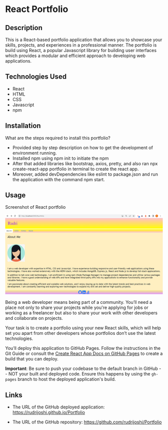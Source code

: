 # React Portfolio

## Description

This is a React-based portfolio application that allows you to showcase your skills, projects, and experiences in a professional manner. The portfolio is build using React, a popular Javascript library for building user interfaces which provides a modular and efficient approach to developing web applications.

## Technologies Used

- React
- HTML
- CSS
- Javascript
- npm

## Installation

What are the steps required to install this portfolio?

- Provided step by step description on how to get the development of environment running.
- Installed npm using npm init to initiate the npm
- After that added libraries like bootstrap, axios, pretty, and also ran npx create-react-app portfolio in terminal to create the react app.
- Moreover, added devDependencies like eslint to package.json and run the application with the command npm start.

## Usage

Screenshot of React portfolio

![Screenshot of React portfolio](/Assets/screenshot.png)

Being a web developer means being part of a community. You’ll need a place not only to share your projects while you're applying for jobs or working as a freelancer but also to share your work with other developers and collaborate on projects.

Your task is to create a portfolio using your new React skills, which will help set you apart from other developers whose portfolios don’t use the latest technologies. 

You’ll deploy this application to GitHub Pages. Follow the instructions in the Git Guide or consult the [Create React App Docs on GitHub Pages](https://create-react-app.dev/docs/deployment/#github-pages) to create a build that you can deploy.

**Important**: Be sure to push your codebase to the default branch in GitHub -- NOT your built and deployed code. Ensure this happens by using the `gh-pages` branch to host the deployed application's build.


## Links

- The URL of the GitHub deployed application: https://rudrijoshi.github.io/Portfolio

- The URL of the GitHub repository: https://github.com/rudrijoshi/Portfolio

